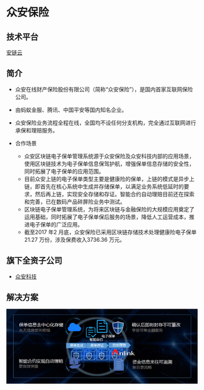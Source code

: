 # 众安保险

## 技术平台
[安链云](https://anlink.com)

## 简介

- 众安在线财产保险股份有限公司（简称“众安保险”），是国内首家互联网保险公司。
- 由蚂蚁金服、腾讯、中国平安等国内知名企业。
- 众安保险业务流程全程在线，全国均不设任何分支机构，完全通过互联网进行承保和理赔服务。

- 合作场景
  - 众安区块链电子保单管理系统源于众安保险及众安科技内部的应用场景，使用区块链技术为电子保单信息保驾护航，增强保单信息存储的安全性，同时拓展了电子保单的应用范围。
  - 目前众安上链的电子保单类型主要是健康险的保单，上链的模式是异步上链，即首先在核心系统中生成并存储保单，以满足业务系统低延时的要求，然后再上链，实现安全存储和存证。智能合约自动理赔目前还在探索和完善，已在数码产品碎屏险业务中测试。
  - 区块链电子保单管理系统，为将来区块链与金融保险的大规模应用奠定了运用基础，同时拓展了电子保单保后服务的场景，降低人工运营成本，推进电子保单的广泛应用。
  - 截至2017 年2 月底，众安保险已采用区块链存储技术处理健康险电子保单21.27 万份，涉及保费收入3736.36 万元。

## 旗下全资子公司
  - [众安科技](../区块链/众安科技.md)

## 解决方案
![众安保险解决方案](media/众安保险-众安保险解决方案.png)



